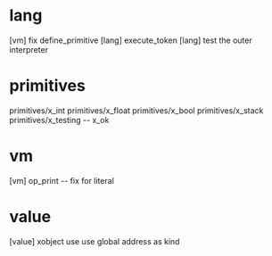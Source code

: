 # lang

[vm] fix define_primitive
[lang] execute_token
[lang] test the outer interpreter

# primitives

primitives/x_int
primitives/x_float
primitives/x_bool
primitives/x_stack
primitives/x_testing -- x_ok

# vm

[vm] op_print -- fix for literal

# value

[value] xobject use use global address as kind
